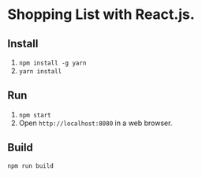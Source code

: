 # Shopping List with React.js.

## Install

1. `npm install -g yarn`
2. `yarn install`

## Run

1. `npm start`
2. Open `http://localhost:8080` in a web browser.

## Build

`npm run build`


